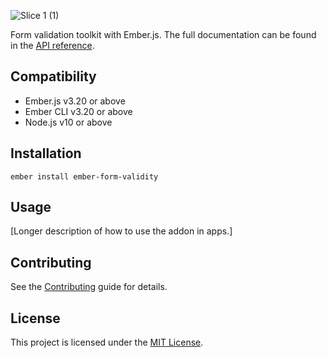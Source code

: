![Slice 1 (1)](https://user-images.githubusercontent.com/3668313/130347207-7db1bb99-9a66-4e3f-bacf-aa3176b3bf69.png)

Form validation toolkit with Ember.js. The full documentation can be found in the [API reference](https://frosty-swartz-6ba6b7.netlify.app/).


Compatibility
------------------------------------------------------------------------------

* Ember.js v3.20 or above
* Ember CLI v3.20 or above
* Node.js v10 or above


Installation
------------------------------------------------------------------------------

```
ember install ember-form-validity
```


Usage
------------------------------------------------------------------------------

[Longer description of how to use the addon in apps.]


Contributing
------------------------------------------------------------------------------

See the [Contributing](CONTRIBUTING.md) guide for details.


License
------------------------------------------------------------------------------

This project is licensed under the [MIT License](LICENSE.md).
